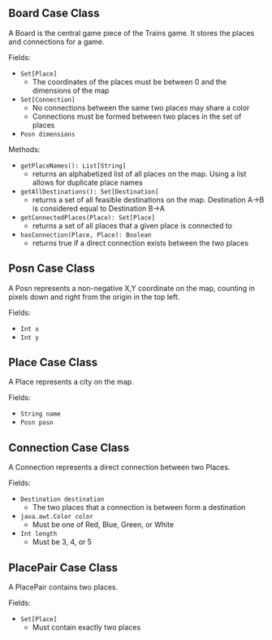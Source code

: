 ## Board Case Class
A Board is the central game piece of the Trains game. It stores the places and connections for a game.

Fields:
- ```Set[Place]```
  - The coordinates of the places must be between 0 and the dimensions of the map
- ```Set[Connection]```
  - No connections between the same two places may share a color
  - Connections must be formed between two places in the set of places
- ```Posn dimensions```

Methods:
- ```getPlaceNames(): List[String]```
  - returns an alphabetized list of all places on the map. Using a list allows for duplicate place names
- ```getAllDestinations(): Set[Destination]```
  - returns a set of all feasible destinations on the map. Destination A->B is considered equal to Destination B->A
- ```getConnectedPlaces(Place): Set[Place]```
  - returns a set of all places that a given place is connected to
- ```hasConnection(Place, Place): Boolean```
  - returns true if a direct connection exists between the two places

## Posn Case Class
A Posn represents a non-negative X,Y coordinate on the map, counting in pixels down and right from the origin in the top left.

Fields:
- ```Int x```
- ```Int y```

## Place Case Class
A Place represents a city on the map.

Fields:
- ```String name```
- ```Posn posn```

## Connection Case Class
A Connection represents a direct connection between two Places.

Fields:
- ```Destination destination```
  - The two places that a connection is between form a destination
- ```java.awt.Color color```
  - Must be one of Red, Blue, Green, or White
- ```Int length```
  - Must be 3, 4, or 5

## PlacePair Case Class
A PlacePair contains two places. 

Fields:
- ```Set[Place]```
  - Must contain exactly two places